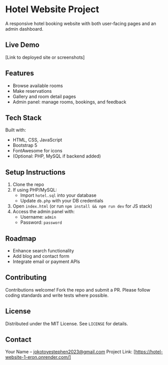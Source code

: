 # Hotel Website Project

A responsive hotel booking website with both user-facing pages and an admin dashboard.

##  Live Demo
[Link to deployed site or screenshots]

## Features
- Browse available rooms  
- Make reservations  
- Gallery and room detail pages  
- Admin panel: manage rooms, bookings, and feedback

## Tech Stack
Built with:
- HTML, CSS, JavaScript  
- Bootstrap 5  
- FontAwesome for icons  
- (Optional: PHP, MySQL if backend added)

## Setup Instructions
1. Clone the repo  
2. If using PHP/MySQL:
   - Import `hotel.sql` into your database  
   - Update `db.php` with your DB credentials  
3. Open `index.html` (or run `npm install && npm run dev` for JS stack)
4. Access the admin panel with:
   - Username: `admin`
   - Password: `password`

## Roadmap
- Enhance search functionality  
- Add blog and contact form  
- Integrate email or payment APIs

## Contributing
Contributions welcome! Fork the repo and submit a PR. Please follow coding standards and write tests where possible.

## License
Distributed under the MIT License. See `LICENSE` for details.

## Contact
Your Name – jokotoyestephen2023@gmail.com
Project Link: [https://hotel-website-1-eron.onrender.com/]

